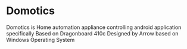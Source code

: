 # Domotics
Domotics is Home automation appliance controlling android application specifically Based on Dragonboard 410c Designed by Arrow based on Windows Operating System
